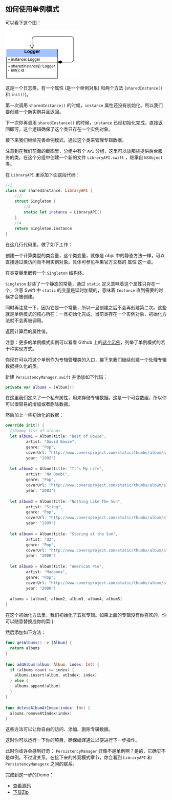 ## 如何使用单例模式

可以看下这个图：

![](../images/singleton1.png)

这是一个日志类，有一个属性 (是一个单例对象) 和两个方法 (`sharedInstance()` 和 `init()`)。

第一次调用 `sharedInstance()` 的时候，`instance` 属性还没有初始化。所以我们要创建一个新实例并且返回。

下一次你再调用 `sharedInstance()` 的时候，`instance` 已经初始化完成，直接返回即可。这个逻辑确保了这个类只存在一个实例对象。

接下来我们继续完善单例模式，通过这个类来管理专辑数据。

注意到在我们前面的截图里，分组中有个 `API` 分组，这里可以放那些提供后台服务的类。在这个分组中创建一个新的文件 `LibraryAPI.swift` ，继承自 `NSObject` 类。

在 `LibraryAPI` 里添加下面这段代码：

```swift
//1
class var sharedInstance: LibraryAPI {
    //2
    struct Singleton {
        //3
        static let instance = LibraryAPI()
    }
    //4
    return Singleton.instance
}
```

在这几行代码里，做了如下工作：

创建一个计算类型的类变量，这个类变量，就像是 objc 中的静态方法一样，可以直接通过类访问而不用实例对象。具体可参见苹果官方文档的 属性 这一章。

在类变量里嵌套一个 `Singleton` 结构体。

`Singleton` 封装了一个静态的常量，通过 `static` 定义意味着这个属性只存在一个，注意 Swift 中 `static` 的变量是延时加载的，意味着 `Instance` 直到需要的时候才会被创建。

同时再注意一下，因为它是一个常量，所以一旦创建之后不会再创建第二次。这些就是单例模式的核心所在：一旦初始化完成，当前类存在一个实例对象，初始化方法就不会再被调用。

返回计算后的属性值。

注意：更多的单例模式实例可以看看 Github 上的[这个示例](https://github.com/hpique/SwiftSingleton)，列举了单例模式的若干种实现方式。

你现在可以将这个单例作为专辑管理类的入口，接下来我们继续创建一个处理专辑数据持久化的类。

新建 `PersistencyManager.swift` 并添加如下代码：

```swift
private var albums = [Album]()
```

在这里我们定义了一个私有属性，用来存储专辑数据。这是一个可变数组，所以你可以很容易的增加或者删除数据。

然后加上一些初始化的数据：

```swift
override init() {
  //Dummy list of albums
  let album1 = Album(title: "Best of Bowie",
         artist: "David Bowie",
         genre: "Pop",
         coverUrl: "http://www.coversproject.com/static/thumbs/album/album_david%20bowie_best%20of%20bowie.png",
         year: "1992")

  let album2 = Album(title: "It's My Life",
         artist: "No Doubt",
         genre: "Pop",
         coverUrl: "http://www.coversproject.com/static/thumbs/album/album_no%20doubt_its%20my%20life%20%20bathwater.png",
         year: "2003")

  let album3 = Album(title: "Nothing Like The Sun",
         artist: "Sting",
         genre: "Pop",
         coverUrl: "http://www.coversproject.com/static/thumbs/album/album_sting_nothing%20like%20the%20sun.png",
         year: "1999")

  let album4 = Album(title: "Staring at the Sun",
         artist: "U2",
         genre: "Pop",
         coverUrl: "http://www.coversproject.com/static/thumbs/album/album_u2_staring%20at%20the%20sun.png",
         year: "2000")

  let album5 = Album(title: "American Pie",
         artist: "Madonna",
         genre: "Pop",
         coverUrl: "http://www.coversproject.com/static/thumbs/album/album_madonna_american%20pie.png",
         year: "2000")

  albums = [album1, album2, album3, album4, album5]
}
```

在这个初始化方法里，我们初始化了五张专辑。如果上面的专辑没有你喜欢的，你可以随意替换成你的菜:]

然后添加如下方法：

```swift
func getAlbums() -> [Album] {
  return albums
}

func addAlbum(album: Album, index: Int) {
  if (albums.count >= index) { 
    albums.insert(album, atIndex: index)
  } else {
    albums.append(album)
  }
}

func deleteAlbumAtIndex(index: Int) {
  albums.removeAtIndex(index)
}
```

这些方法可以让你自由的访问、添加、删除专辑数据。

这时你可以运行一下你的项目，确保编译通过以便进行下一步操作。

此时你或许会感到好奇： `PersistencyManager` 好像不是单例啊？是的，它确实不是单例。不过没关系，在接下来的外观模式章节，你会看到 `LibraryAPI` 和 `PersistencyManagerx` 之间的联系。

完成到这一步的Demo：

- [查看源码](https://github.com/yourtion/SwiftDesignPatterns-Demo1/tree/Use-Singleton) 
- [下载Zip](https://github.com/yourtion/SwiftDesignPatterns-Demo1/archive/Use-Singleton.zip)

